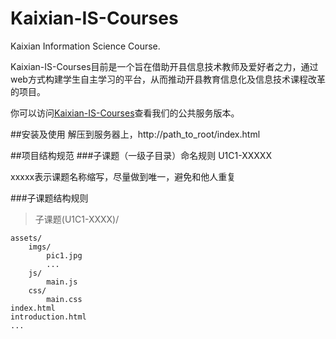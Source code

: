 # Kaixian-IS-Courses
Kaixian Information Science Course. 

Kaixian-IS-Courses目前是一个旨在借助开县信息技术教师及爱好者之力，通过web方式构建学生自主学习的平台，从而推动开县教育信息化及信息技术课程改革的项目。

你可以访问[Kaixian-IS-Courses](http://www.kxjx.cn/kxisc)查看我们的公共服务版本。

##安装及使用
解压到服务器上，http://path_to_root/index.html



##项目结构规范
###子课题（一级子目录）命名规则
U1C1-XXXXX

xxxxx表示课题名称缩写，尽量做到唯一，避免和他人重复

###子课题结构规则

>子课题(U1C1-XXXX)/

>
    assets/
        imgs/
            pic1.jpg
            ...
        js/
            main.js
        css/
            main.css
    index.html
    introduction.html
    ...  
        